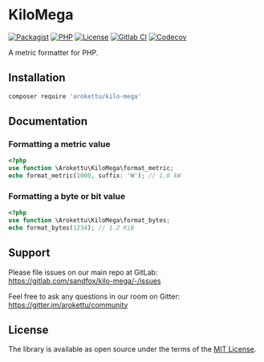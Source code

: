 # KiloMega

[![Packagist]][Packagist Link]
[![PHP]][Packagist Link]
[![License]][MIT License]
[![Gitlab CI]][Gitlab CI Link]
[![Codecov]][Codecov Link]

[Packagist]: https://img.shields.io/packagist/v/arokettu/kilo-mega.svg?style=flat-square
[PHP]: https://img.shields.io/packagist/php-v/arokettu/kilo-mega.svg?style=flat-square
[License]: https://img.shields.io/github/license/arokettu/kilo-mega.svg?style=flat-square
[Gitlab CI]: https://img.shields.io/gitlab/pipeline/sandfox/kilo-mega/master.svg?style=flat-square
[Codecov]: https://img.shields.io/codecov/c/gl/sandfox/kilo-mega?style=flat-square

[Packagist Link]: https://packagist.org/packages/arokettu/kilo-mega
[Gitlab CI Link]: https://gitlab.com/sandfox/kilo-mega/-/pipelines
[Codecov Link]: https://codecov.io/gl/sandfox/kilo-mega/

A metric formatter for PHP.

## Installation

```bash
composer require 'arokettu/kilo-mega'
```

## Documentation 

### Formatting a metric value

```php
<?php
use function \Arokettu\KiloMega\format_metric;
echo format_metric(1000, suffix: 'W'); // 1.0 kW
```

### Formatting a byte or bit value

```php
<?php
use function \Arokettu\KiloMega\format_bytes;
echo format_bytes(1234); // 1.2 KiB
```

## Support

Please file issues on our main repo at GitLab: <https://gitlab.com/sandfox/kilo-mega/-/issues>

Feel free to ask any questions in our room on Gitter: <https://gitter.im/arokettu/community>

## License

The library is available as open source under the terms of the [MIT License].

[MIT License]: LICENSE.md
